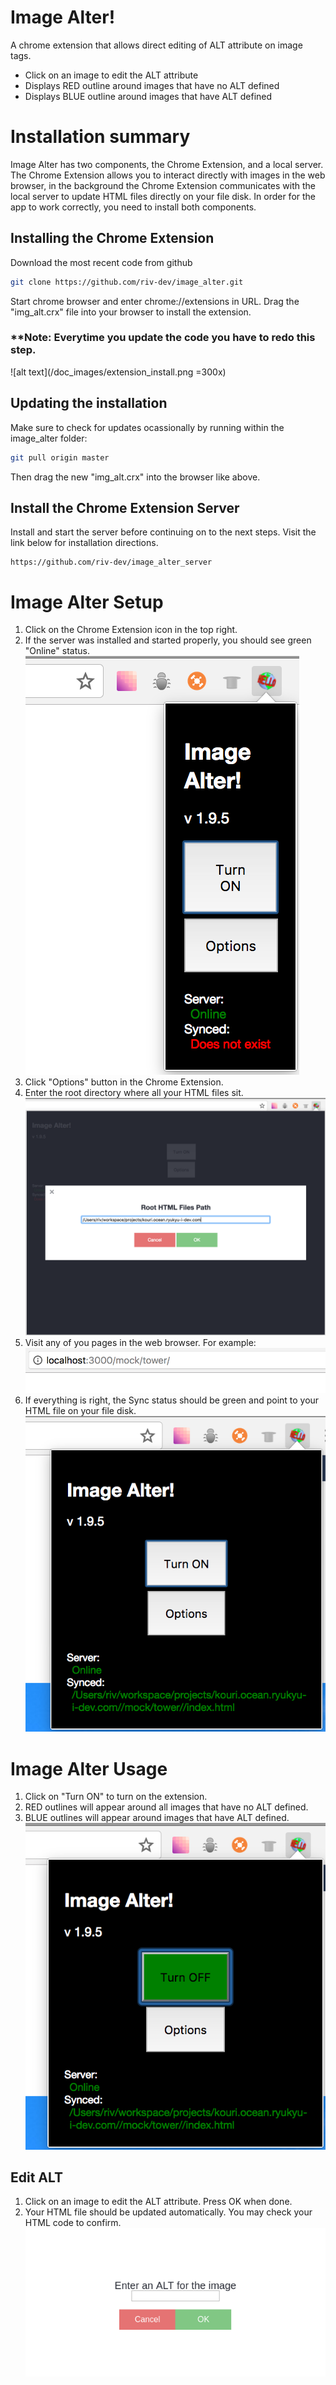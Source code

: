 # Image Alter!
A chrome extension that allows direct editing of ALT attribute on image tags.
- Click on an image to edit the ALT attribute
- Displays RED outline around images that have no ALT defined
- Displays BLUE outline around images that have ALT defined

# Installation summary
Image Alter has two components, the Chrome Extension, and a local server.  The Chrome Extension allows you to interact directly with images in the web browser, in the background the Chrome Extension communicates with the local server to update HTML files directly on your file disk. In order for the app to work correctly, you need to install both components.

## Installing the Chrome Extension
Download the most recent code from github
```bash
git clone https://github.com/riv-dev/image_alter.git
```

Start chrome browser and enter chrome://extensions in URL.
Drag the "img_alt.crx" file into your browser to install the extension.
### **Note: Everytime you update the code you have to redo this step.

![alt text](/doc_images/extension_install.png =300x)

## Updating the installation

Make sure to check for updates ocassionally by running within the image_alter folder:
```bash
git pull origin master
```

Then drag the new "img_alt.crx" into the browser like above.

## Install the Chrome Extension Server
Install and start the server before continuing on to the next steps. Visit the link below for installation directions.
```
https://github.com/riv-dev/image_alter_server
```

# Image Alter Setup
1. Click on the Chrome Extension icon in the top right.
2. If the server was installed and started properly, you should see green "Online" status.
![alt text](/doc_images/setup1.png "Setup 1")
3. Click "Options" button in the Chrome Extension.
4. Enter the root directory where all your HTML files sit.
![alt text](/doc_images/setup2.png "Setup 2")
5. Visit any of you pages in the web browser. For example:
![alt text](/doc_images/setup3.png "Setup 3")
6. If everything is right, the Sync status should be green and point to your HTML file on your file disk. 
![alt text](/doc_images/setup4.png "Setup 4")

# Image Alter Usage
1. Click on "Turn ON" to turn on the extension.
2. RED outlines will appear around all images that have no ALT defined.
3. BLUE outlines will appear around images that have ALT defined.
![alt text](/doc_images/usage.png "Usage")

## Edit ALT
1. Click on an image to edit the ALT attribute.  Press OK when done.
2. Your HTML file should be updated automatically.  You may check your HTML code to confirm.
![alt text](/doc_images/enter_alt.png "Enter ALT")
